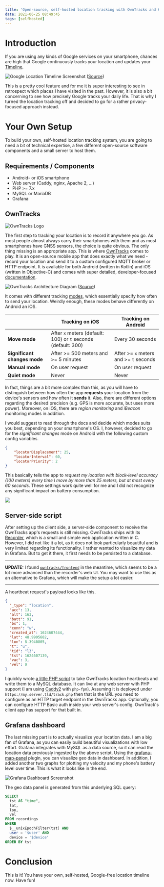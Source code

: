 ```yaml
---
title: 'Open-source, self-hosted location tracking with OwnTracks and Grafana'
date: 2021-06-25 08:49:45
tags: [selfhosted]
---
```


# Introduction
If you are using any kinds of Google services on your smartphone, chances are high that Google continuously tracks your location and updates your [Timeline](https://www.google.com/maps/timeline).

![Google Location Timeline Screenshot](https://apps.muetsch.io/images/o:auto/rs,s:640?image=https://muetsch.io/images/owntracks4.jpg)
([Source](https://techwelkin.com/wp-content/uploads/2017/04/google-timeline-location-history.jpg))

This is a pretty cool feature and for me it is super interesting to see in retrospect which places I have visited in the past. However, it is also a bit concerning to see how precisely Google tracks your daily life. That is why I turned the location tracking off and decided to go for a rather privacy-focused approach instead.

# Your Own Setup
To build your own, self-hosted location tracking system, you are going to need a bit of technical expertise, a few different open-source software components and a small server to host them.

## Requirements / Components
* Android- or iOS smartphone
* Web server (Caddy, nginx, Apache 2, ...)
* PHP >= 7.x
* MySQL or MariaDB
* Grafana

## OwnTracks
![OwnTracks Logo](https://apps.muetsch.io/images/o:auto?image=https://muetsch.io/images/owntracks1.png)

The first step to tracking your location is to record it anywhere you go. As most people almost always carry their smartphones with them and as most smartphones have GNSS sensors, the choice is quite obvious. The only thing missing is an appropriate app. This is where [OwnTracks](https://owntracks.org/) comes to play. It is an open-source mobile app that does exactly what we need - record your location and send it to a custom configured MQTT broker or HTTP endpoint. It is available for both Android (written in Kotlin) and iOS (written in Objective-C) and comes with super detailed, developer-focused [documentation](https://owntracks.org/booklet/).

![OwnTracks Architecture Diagram](https://owntracks.org/booklet/guide/images/owntracks-iotconf-http-arch.png)
([Source](https://owntracks.org/booklet/guide/whathow/#how-owntracks-works))

It comes with different tracking [modes](https://owntracks.org/booklet/features/location/), which essentially specify how often to send your location. Weirdly enough, these modes behave differently on Android an iOS.

|                          | **Tracking on iOS**                                               | **Tracking on Android**                       |
|--------------------------|---------------------------------------------------------------|-------------------------------------------|
| **Move mode**                | After `x` meters (default: 100) or `t` seconds (default: 300) | Every 30 seconds                          |
| **Significant changes mode** | After >= 500 meters and >= 5 minutes                     | After >= `x` meters and >= `t` seconds |
| **Manual mode**              | On user request                                               | On user request                           |
| **Quiet mode**               | Never                                                         | Never                                     |

In fact, things are a bit more complex than this, as you will have to distinguish between how often the app **requests** your location from the device's sensors and how often it **sends** it. Also, there are different options regarding the desired precision (e.g. GPS is more accurate, but uses more power). Moreover, on iOS, there are _region monitoring_ and _iBeacon_ monitoring modes in addition. 

I would suggest to read through the docs and decide which modes suits you best, depending on your smartphone's OS. I, however, decided to go for the _significant changes_ mode on Android with the following custom config variables.

```json
{
    "locatorDisplacement": 25,
    "locatorInterval": 60,
    "locatorPriority": 2
}
```

This basically tells the app to _request my location with block-level accuracy (100 meters) every time I move by more than 25 meters, but at most every 60 seconds_. These settings work quite well for me and I did not recognize any significant impact on battery consumption. 

![](https://apps.muetsch.io/images/o:auto/rs,s:320?image=https://muetsch.io/images/owntracks2.png)

## Server-side script
After setting up the client side, a server-side component to receive the OwnTracks app's requests is still missing. OwnTracks ships with its [Recorder](https://github.com/owntracks/recorder), which is a small and simple web application written in C. However, I did not like it a lot, as it does not look particularly beautiful and is very limited regarding its functionality. I rather wanted to visualize my data in Grafana. But to get it there, it first needs to be persisted to a database. 

---

**UPDATE:** I found [`owntracks/frontend`](https://github.com/owntracks/frontend) in the meantime, which seems to be a lot more advanced than the recorder's web UI. You may want to use this as an alternative to Grafana, which will make the setup a lot easier.

---

A heartbeat request's payload looks like this.

```json
{
  "_type": "location",
  "acc": 13,
  "alt": 163,
  "batt": 91,
  "bs": 1,
  "conn": "w",
  "created_at": 1624607444,
  "lat": 48.9995682,
  "lon": 8.3940805,
  "t": "u",
  "tid": "l3",
  "tst": 1624607139,
  "vac": 3,
  "vel": 0
}
```

I quickly wrote [a little PHP script](https://gist.github.com/muety/3dcbb22916a4812cf3ed40ff17f1d9e2) to take OwnTracks location heartbeats and write them to a MySQL database. It can live at any web server with PHP support (I am using [Caddy2](https://caddyserver.com) with `php-fpm`). Assuming it is deployed under `https://my.server.tld/track.php` then that is the URL you need to configure as an HTTP target endpoint in the OwnTracks app. Optionally, you can configure HTTP Basic auth inside your web server's config. OwnTrack's client app has support for that built in.

## Grafana dashboard
The last missing part is to actually visualize your location data. I am a big fan of Grafana, as you can easily build beautiful visualizations with low effort. Grafana integrates with MySQL as a data source, so it can read the location data previously ingested by the above script. Using the [grafana-map-panel](https://github.com/panodata/grafana-map-panel) plugin, you can visualize geo data in dashboard. In addition, I added another two graphs for plotting my velocity and my phone's battery level over time. This is what it looks like in the end. 

![Grafana Dashboard Screenshot](https://apps.muetsch.io/images/o:auto/rs,s:640?image=https://muetsch.io/images/owntracks3.png)

The geo data panel is generated from this underlying SQL query:

```sql
SELECT
  tst AS "time",
  lat,
  lon,
  vel
FROM recordings
WHERE
  $__unixEpochFilter(tst) AND
  user = '$user' AND
  device = '$device'
ORDER BY tst
```

# Conclusion
This is it! You have your own, self-hosted, Google-free location timeline now. Have fun!